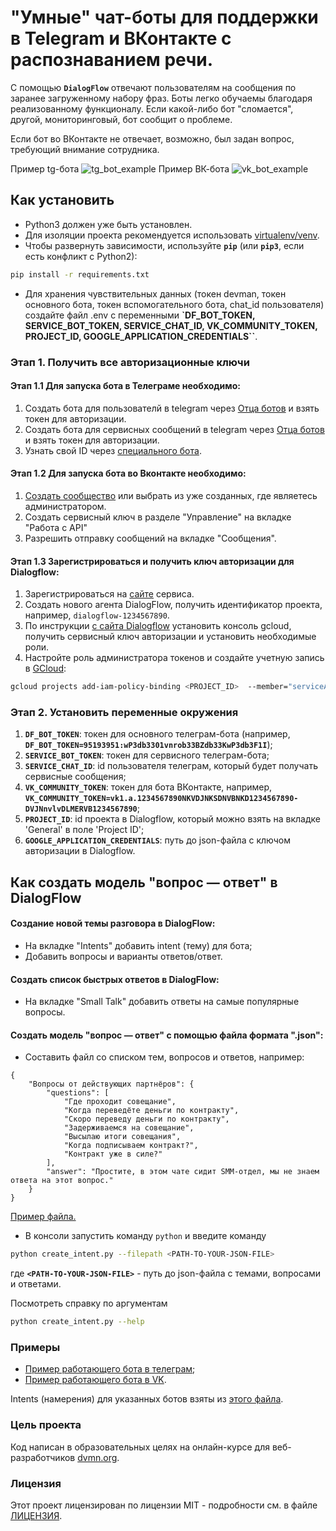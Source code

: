 # "Умные" чат-боты для поддержки в Telegram и ВКонтакте с распознаванием речи.
С помощью **`DialogFlow`** отвечают пользователям на сообщения по заранее загруженному набору фраз. 
Боты легко обучаемы благодаря реализованному функционалу. Если какой-либо бот "сломается", другой, мониторинговый, 
бот сообщит о проблеме.

Если бот во ВКонтакте не отвечает, возможно, был задан вопрос, требующий внимание сотрудника.

Пример tg-бота  ![tg_bot_example](tg_bot_example.gif)     Пример ВК-бота  ![vk_bot_example](vk_bot_example.gif) 


## Как установить

* Python3 должен уже быть установлен.
* Для изоляции проекта рекомендуется использовать [virtualenv/venv](https://docs.python.org/3/library/venv.html).
* Чтобы развернуть зависимости, используйте **`pip`** (или **`pip3`**, если есть конфликт с Python2):

```bash
pip install -r requirements.txt
```
* Для хранения чувствительных данных (токен devman, токен основного бота, токен вспомогательного бота, chat_id пользователя) создайте файл .env 
с переменными **`DF_BOT_TOKEN, SERVICE_BOT_TOKEN, SERVICE_CHAT_ID, VK_COMMUNITY_TOKEN, PROJECT_ID, GOOGLE_APPLICATION_CREDENTIALS``**.

### Этап 1. Получить все авторизационные ключи
#### Этап 1.1 Для запуска бота в Телеграме необходимо:
1) Создать бота для пользователй в telegram через [Отца ботов](https://telegram.me/BotFather) и взять токен для авторизации.
2) Создать бота для сервисных сообщений в telegram через [Отца ботов](https://telegram.me/BotFather) и взять токен для авторизации.
3) Узнать свой ID через [специального бота](https://telegram.me/userinfobot).

#### Этап 1.2 Для запуска бота во Вконтакте необходимо:
1) [Создать сообщество](https://vk.com/groups?tab=admin) или выбрать из уже созданных, где являетесь администратором.
2) Создать сервисный ключ в разделе "Управление" на вкладке "Работа с API"
3) Разрешить отправку сообщений на вкладке "Сообщения".

#### Этап 1.3 Зарегистрироваться и получить ключ авторизации для Dialogflow:
1) Зарегистрироваться на [сайте](https://dialogflow.com/) сервиса.
2) Создать нового агента DialogFlow, получить идентификатор проекта, например, `dialogflow-1234567890`.
3) По инструкции [с сайта Dialogflow](https://cloud.google.com/dialogflow/es/docs/quick/setup) установить консоль gcloud, получить сервисный ключ авторизации и установить необходимые роли.
4) Настройте роль администратора токенов и создайте учетную запись в [GCloud](https://console.cloud.google.com/home/dashboard):
```bash
gcloud projects add-iam-policy-binding <PROJECT_ID>  --member="serviceAccount:<SERVICE_NAME>@<PROJECT_ID>.iam.gserviceaccount.com" --role=roles/serviceusage.apiKeysAdmin
```

### Этап 2. Установить переменные окружения
1) **```DF_BOT_TOKEN```**: токен для основного телеграм-бота (например, **```DF_BOT_TOKEN=95193951:wP3db3301vnrob33BZdb33KwP3db3F1I```**);  
2) **```SERVICE_BOT_TOKEN```**: токен для сервисного телеграм-бота;
3) **```SERVICE_CHAT_ID```**: id пользователя телеграм, который будет получать сервисные сообщения;  
4) **```VK_COMMUNITY_TOKEN```**: токен для бота ВКонтакте, например, **```VK_COMMUNITY_TOKEN=vk1.a.1234567890NKVDJNKSDNVBNKD1234567890-DVJNnvlvDLMERVB1234567890```**;
5) **```PROJECT_ID```**: id проекта в Dialogflow, который можно взять на вкладке 'General' в поле 'Project ID';
6) **```GOOGLE_APPLICATION_CREDENTIALS```**: путь до json-файла с ключом авторизации в Dialogflow.

## Как создать модель "вопрос — ответ" в DialogFlow
#### Cоздание новой темы разговора в DialogFlow:
* На вкладке "Intents" добавить intent (тему) для бота;
* Добавить вопросы и варианты ответов/ответ.

#### Создать список быстрых ответов в DialogFlow:
* На вкладке "Small Talk" добавить ответы на самые популярные вопросы.

#### Создать модель "вопрос — ответ" с помощью файла формата ".json":
* Составить файл со списком тем, вопросов и ответов, например:
```
{
    "Вопросы от действующих партнёров": {
        "questions": [
            "Где проходит совещание",
            "Когда переведёте деньги по контракту",
            "Скоро переведу деньги по контракту",
            "Задерживаемся на совещание",
            "Высылаю итоги совещания",
            "Когда подписываем контракт?",
            "Контракт уже в силе?"
        ],
        "answer": "Простите, в этом чате сидит SMM-отдел, мы не знаем ответа на этот вопрос."
    }
}
```
[Пример файла.](https://dvmn.org/media/filer_public/a7/db/a7db66c0-1259-4dac-9726-2d1fa9c44f20/questions.json)

* В консоли запустить команду `python` и введите команду 
```bash
python create_intent.py --filepath <PATH-TO-YOUR-JSON-FILE>
```
где **```<PATH-TO-YOUR-JSON-FILE>```** - путь до json-файла с темами, вопросами и ответами.

Посмотреть справку по аргументам
```bash
python create_intent.py --help
```
### Примеры

* [Пример работающего бота в телеграм](https://t.me/shisterov1_bot);
* [Пример работающего бота в VK](https://vk.com/club219380486).

Intents (намерения) для указанных ботов взяты из [этого файла](https://dvmn.org/media/filer_public/a7/db/a7db66c0-1259-4dac-9726-2d1fa9c44f20/questions.json).

### Цель проекта

Код написан в образовательных целях на онлайн-курсе для веб-разработчиков [dvmn.org](https://dvmn.org).

### Лицензия

Этот проект лицензирован по лицензии MIT - подробности см. в файле [ЛИЦЕНЗИЯ](LICENSE).

